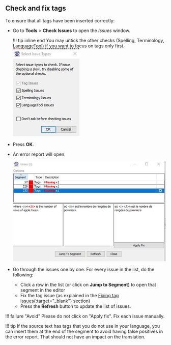 ## Check and fix tags

To ensure that all tags have been inserted correctly:

- Go to **Tools** > **Check Issues** to open the _Issues_ window.

   <!-- prettier-ignore -->
   !!! tip inline end
   You may untick the other checks (Spelling, Terminology, LanguageTool) if you want to focus on tags only first.
   ![](../_img/33_check_issues.jpg)

- Press **OK**.
- An error report will open.

   ![](../_img/34_error_report.jpg)

- Go through the issues one by one. For every issue in the list, do the following:

   - Click a row in the list (or click on **Jump to Segment**) to open that segment in the editor
   - Fix the tag issue (as explained in the [Fixing tag issues](tags.md#fixing-tag-issues){:target="\_blank"} section)
   - Press the **Refresh** button to update the list of issues.

<!-- prettier-ignore -->
!!! failure "Avoid"
    Please do not click on "Apply fix". Fix each issue manually.

<!-- prettier-ignore -->
!!! tip
    If the source text has tags that you do not use in your language, you can insert them at the end of the segment to avoid having false positives in the error report. That should not have an impact on the translation.